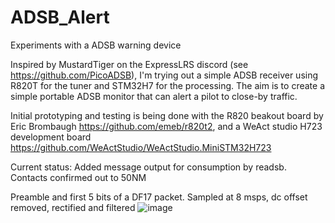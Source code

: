 # ADSB_Alert
Experiments with a ADSB warning device

Inspired by MustardTiger on the ExpressLRS discord (see https://github.com/PicoADSB), I'm trying out a simple ADSB receiver using R820T for the tuner and STM32H7 for the processing. The aim is to create a simple portable ADSB monitor that can alert a pilot to close-by traffic.

Initial prototyping and testing is being done with the R820 beakout board by Eric Brombaugh https://github.com/emeb/r820t2, and a WeAct studio H723 development board https://github.com/WeActStudio/WeActStudio.MiniSTM32H723

Current status: Added message output for consumption by readsb. Contacts confirmed out to 50NM

Preamble and first 5 bits of a DF17 packet. Sampled at 8 msps, dc offset removed, rectified and filtered
![image](https://github.com/JBKingdon/ADSB_Alert/assets/12351913/9e1567e0-9f94-45af-9570-c25a7aae8cf3)
